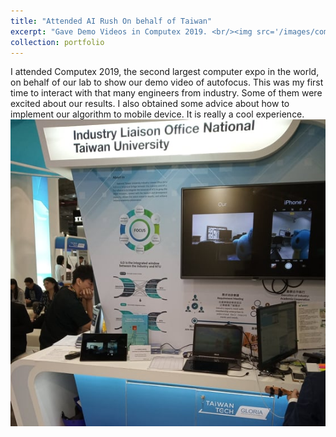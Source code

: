 ```yaml
---
title: "Attended AI Rush On behalf of Taiwan"
excerpt: "Gave Demo Videos in Computex 2019. <br/><img src='/images/computex.png' width='600' >"
collection: portfolio
---
```

I attended Computex 2019, the second largest computer expo in the world, on behalf of our lab to show our demo video of autofocus. This was my first time to interact with that many engineers from industry. Some of them were excited about our results. I also obtained some advice about how to implement our algorithm to mobile device. It is really a cool experience.
<img src='/images/computex.png' width='600'>
